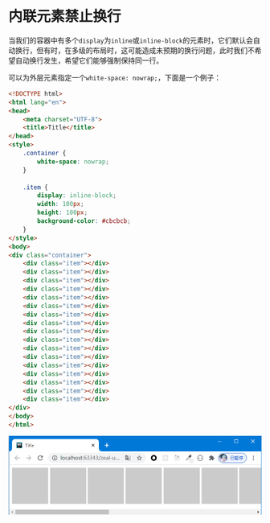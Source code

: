 # 内联元素禁止换行

当我们的容器中有多个`display`为`inline`或`inline-block`的元素时，它们默认会自动换行，但有时，在多级的布局时，这可能造成未预期的换行问题，此时我们不希望自动换行发生，希望它们能够强制保持同一行。

可以为外层元素指定一个`white-space: nowrap;`，下面是一个例子：

```html
<!DOCTYPE html>
<html lang="en">
<head>
    <meta charset="UTF-8">
    <title>Title</title>
</head>
<style>
    .container {
        white-space: nowrap;
    }

    .item {
        display: inline-block;
        width: 100px;
        height: 100px;
        background-color: #cbcbcb;
    }
</style>
<body>
<div class="container">
    <div class="item"></div>
    <div class="item"></div>
    <div class="item"></div>
    <div class="item"></div>
    <div class="item"></div>
    <div class="item"></div>
    <div class="item"></div>
    <div class="item"></div>
    <div class="item"></div>
    <div class="item"></div>
    <div class="item"></div>
    <div class="item"></div>
    <div class="item"></div>
    <div class="item"></div>
    <div class="item"></div>
    <div class="item"></div>
    <div class="item"></div>
</div>
</body>
</html>
```

![](res/1.png)
